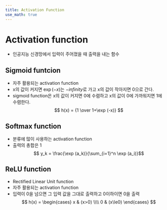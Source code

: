```yaml
---
title: Activation Function
use_math: true
---
```

# Activation function
* 인공지능 신경망에서 입력이 주어졌을 때 출력을 내는 함수

## Sigmoid funtcion
* 자주 활용되는 activation function
* x의 값이 커지면 $\exp (-x)$는 $-infinity$로 가고 x의 값이 작아지면 0으로 간다.
* sigmoid function은 x의 값이 커지면 0에 수렴하고 x의 값이 0에 가까워지면 1에 수렴한다.
$$ h(x) = {1 \over 1+\exp (-x)} $$

## Softmax function
* 분류에 많이 사용하는 activation function
* 출력의 총합은 1
$$ y_k = \frac{\exp (a_k)}{\sum_{i=1}^n \exp (a_i)}$$

## ReLU function
* Rectified Linear Unit function
* 자주 활용되는 activation function
* 입력이 0을 넘으면 그 입력 값을 그대로 출력하고 0이하이면 0을 출력
$$ h(x) = 
\begin{cases}
x & (x>0) \\\\
0 & (x\le0)
\end{cases} $$
